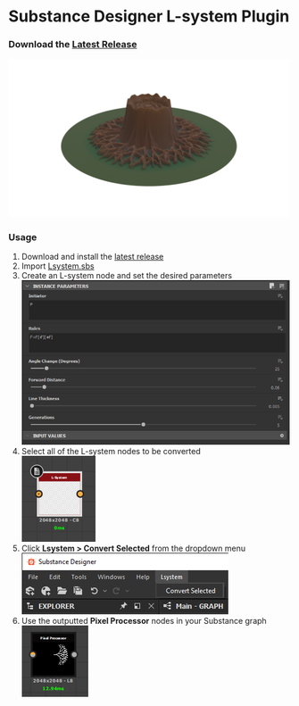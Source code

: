 # Substance Designer L-system Plugin
### Download the [Latest Release](/releases/latest)
![Example Render](readme-resources/demo-render.png)

### Usage

1. Download and install the [latest release](/releases/latest)
1. Import [Lsystem.sbs](/Lsystem.sbs)
1. Create an L-system node and set the desired parameters  
![Node Parameters](readme-resources/node-parameters.png)
1. Select all of the L-system nodes to be converted  
![L-system Node](readme-resources/l-system-node.png)
1. Click **Lsystem > Convert Selected** from the dropdown menu  
![Dropdown Menu](readme-resources/dropdown-menu.png)
1. Use the outputted **Pixel Processor** nodes in your Substance graph  
![Pixel Processor](readme-resources/pixel-processor-example.png)

